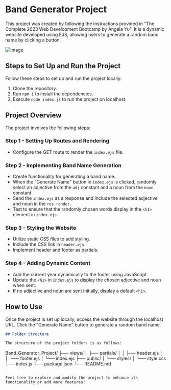 # Band Generator Project

This project was created by following the instructions provided in "The Complete 2023 Web Development Bootcamp by Angela Yu". It is a dynamic website developed using EJS, allowing users to generate a random band name by clicking a button.

![image](https://github.com/riju951/Band_Generator_The-Complete-2023-Web-Development-Bootcamp/assets/82694741/72a26792-55f5-41f7-b703-3fc3c3745022)

## Steps to Set Up and Run the Project

Follow these steps to set up and run the project locally:

1. Clone the repository.
2. Run `npm i` to install the dependencies.
3. Execute `node index.js` to run the project on localhost.

## Project Overview

The project involves the following steps:

### Step 1 - Setting Up Routes and Rendering

- Configure the GET route to render the `index.ejs` file.

### Step 2 - Implementing Band Name Generation

- Create functionality for generating a band name.
- When the "Generate Name" button in `index.ejs` is clicked, randomly select an adjective from the `adj` constant and a noun from the `noun` constant.
- Send the `index.ejs` as a response and include the selected adjective and noun in the `res.render`.
- Test to ensure that the randomly chosen words display in the `<h1>` element in `index.ejs`.

### Step 3 - Styling the Website

- Utilize static CSS files to add styling.
- Include the CSS link in `header.ejs`.
- Implement header and footer as partials.

### Step 4 - Adding Dynamic Content

- Add the current year dynamically to the footer using JavaScript.
- Update the `<h1>` in `index.ejs` to display the chosen adjective and noun when sent.
- If no adjective and noun are sent initially, display a default `<h1>`.

## How to Use

Once the project is set up locally, access the website through the localhost URL. Click the "Generate Name" button to generate a random band name.

```markdown
## Folder Structure

The structure of the project folders is as follows:

```
Band_Generator_Project/
├── views/
│   ├── partials/
│   │   ├── header.ejs
│   │   └── footer.ejs
│   └── index.ejs
├── public/
│   └── styles/
│       └── style.css
├── index.js
├── package.json
└── README.md
```

Feel free to explore and modify the project to enhance its functionality or add more features!
```
